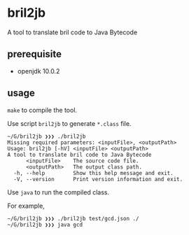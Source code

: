 # bril2jb
A tool to translate bril code to Java Bytecode
## prerequisite
* openjdk 10.0.2
## usage
```make``` to compile the tool.

Use script ```bril2jb``` to generate `*.class` file.
```console
~/G/bril2jb ❯❯❯ ./bril2jb
Missing required parameters: <inputFile>, <outputPath>
Usage: bril2jb [-hV] <inputFile> <outputPath>
A tool to translate bril code to Java Bytecode
      <inputFile>    The source code file.
      <outputPath>   The output class path.
  -h, --help         Show this help message and exit.
  -V, --version      Print version information and exit.
```
 
Use `java` to run the compiled class.

For example,
```console
~/G/bril2jb ❯❯❯ ./bril2jb test/gcd.json ./
~/G/bril2jb ❯❯❯ java gcd
```